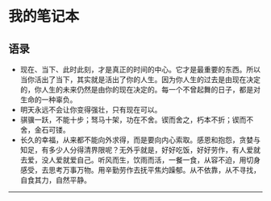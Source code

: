 # 我的笔记本

## 语录
- 现在、当下、此时此刻，才是真正的时间的中心。它才是最重要的东西。所以当你活出了当下，其实就是活出了你的人生。因为你人生的过去是由现在决定的，你人生的未来仍然是由你的现在决定的。每一个不曾起舞的日子，都是对生命的一种辜负。
- 明天永远不会让你变得强壮，只有现在可以。
- 骐骥一跃，不能十步；驽马十架，功在不舍。锲而舍之，朽本不折；锲而不舍，金石可镂。
- 长久的幸福，从来都不能向外求得，而是要向内心索取。感恩和抱怨，贪婪与知足，有多少人分得清界限呢？无外乎就是，好好吃饭，好好劳作，有人爱就去爱，没人爱就爱自己。听风而生，饮雨而活，一餐一食，从容不迫，用切身感受，去思考万事万物。用辛勤劳作去抚平焦灼躁郁。从不依靠，从不寻找，自食其力，自然平静。


---


